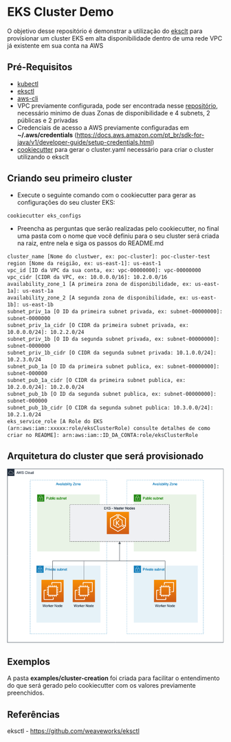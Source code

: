 # EKS Cluster Demo

O objetivo desse repositório é demonstrar a utilização do [eksclt](https://eksctl.io) para provisionar um cluster EKS em alta disponibilidade dentro de uma rede VPC já existente em sua conta na AWS

## Pré-Requisitos

* [kubectl](https://kubernetes.io/docs/tasks/tools/install-kubectl/)
* [eksctl](https://docs.aws.amazon.com/eks/latest/userguide/eksctl.html#installing-eksctl)
* [aws-cli](https://docs.aws.amazon.com/pt_br/cli/latest/userguide/cli-chap-install.html)
* VPC previamente configurada, pode ser encontrada nesse [repositório](https://github.com/BRCentralSA/aws-brazil-edu-series/blob/master/utils/vpc-template.yaml), necessário minimo de duas Zonas de disponibilidade e 4 subnets, 2 públicas e 2 privadas
* Credenciais de acesso a AWS previamente configuradas em **~/.aws/credentials** (https://docs.aws.amazon.com/pt_br/sdk-for-java/v1/developer-guide/setup-credentials.html)
* [cookiecutter](https://cookiecutter.readthedocs.io/en/1.7.0/index.html) para gerar o cluster.yaml necessário para criar o cluster utilizando o eksclt

## Criando seu primeiro cluster

* Execute o seguinte comando com o cookiecutter para gerar as configurações do seu cluster EKS:
```shell
cookiecutter eks_configs
```

* Preencha as perguntas que serão realizadas pelo cookiecutter, no final uma pasta com o nome que você definiu para o seu cluster será criada na raiz, entre nela e siga os passos do README.md

```
cluster_name [Nome do clustwer, ex: poc-cluster]: poc-cluster-test
region [Nome da reigião, ex: us-east-1]: us-east-1
vpc_id [ID da VPC da sua conta, ex: vpc-00000000]: vpc-00000000
vpc_cidr [CIDR da VPC, ex: 10.0.0.0/16]: 10.2.0.0/16
availability_zone_1 [A primeira zona de disponibilidade, ex: us-east-1a]: us-east-1a
availability_zone_2 [A segunda zona de disponibilidade, ex: us-east-1b]: us-east-1b
subnet_priv_1a [O ID da primeira subnet privada, ex: subnet-00000000]: subnet-0000000
subnet_priv_1a_cidr [O CIDR da primeira subnet privada, ex: 10.0.0.0/24]: 10.2.2.0/24
subnet_priv_1b [O ID da segunda subnet privada, ex: subnet-00000000]: subnet-0000000
subnet_priv_1b_cidr [O CIDR da segunda subnet privada: 10.1.0.0/24]: 10.2.3.0/24
subnet_pub_1a [O ID da primeira subnet publica, ex: subnet-00000000]: subnet-000000
subnet_pub_1a_cidr [O CIDR da primeira subnet publica, ex: 10.2.0.0/24]: 10.2.0.0/24
subnet_pub_1b [O ID da segunda subnet publica, ex: subnet-00000000]: subnet-000000
subnet_pub_1b_cidr [O CIDR da segunda subnet publica: 10.3.0.0/24]: 10.2.1.0/24
eks_service_role [A Role do EKS (arn:aws:iam::xxxxx:role/eksClusterRole) consulte detalhes de como criar no README]: arn:aws:iam::ID_DA_CONTA:role/eksClusterRole
```

## Arquitetura do cluster que será provisionado

<p align="center"> 
<img src="images/cluster_diagram.png">
</p>


## Exemplos

A pasta **examples/cluster-creation** foi criada para facilitar o entendimento do que será gerado pelo cookiecutter com os valores previamente preenchidos.

## Referências

eksctl - https://github.com/weaveworks/eksctl